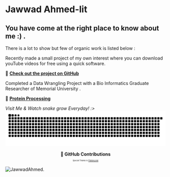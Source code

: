 # Jawwad Ahmed-lit
## You have come at the right place to know about me :) .
There is a lot to show but few of organic work is listed below : 

Recently made a small project of my own interest where you can download youTube videos for free using a quick software. 

📎 **[Check out the project on GitHub](https://github.com/JawwadAhmed-lit/Yt-MP3-4-converter/tree/master)**

Completed  a Data Wrangling Project with a Bio Informatics Graduate Researcher of Memorial University .

📎 **[Protein Processing](https://github.com/JawwadAhmed-lit/Protein-Processing.git)**



_Visit Me & Watch snake grow Everyday! :>_
<picture>
  <source media="(prefers-color-scheme: dark)" srcset="[github-contribution-grid-snake-dark.svg](https://raw.githubusercontent.com/JawwadAhmed-lit/JawawdAhmed-lit/output/github-contribution-grid-snake-dark.svg)">
  <source media="(prefers-color-scheme: light)" srcset="[snake](https://raw.githubusercontent.com/JawwadAhmed-lit/JawawdAhmed-lit/output/github-contribution-grid-snake.svg)">
  <img alt="github contribution grid snake animation" src="https://raw.githubusercontent.com/JawwadAhmed-lit/JawawdAhmed-lit/output/github-contribution-grid-snake.svg">
</picture>

<p align="center">
  <strong>🐍 GitHub Contributions </strong><br>
  <span style="font-size: 0.4em;"><i>Special Thanks to <a href="https://github.com/Platane/snk" target="_blank">Platane/snk</a></i></span>
</p>



<p><img align="left" src="https://github-readme-streak-stats.herokuapp.com/?user=JawwadAhmed-lit\&bg_color=30,e96443,904e95\&title_color=fff\&text_color=fff" alt="JawwadAhmed" /></p>.
